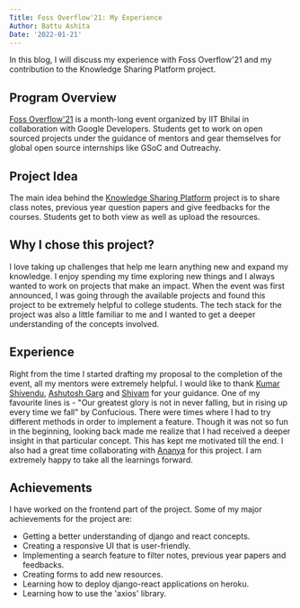 ```yaml
---
Title: Foss Overflow'21: My Experience
Author: Battu Ashita
Date: '2022-01-21'
---
```


In this blog, I will discuss my experience with Foss Overflow'21 and my contribution to the Knowledge Sharing Platform project.

## Program Overview
[Foss Overflow'21](https://fossoverflow.dev/) is a month-long event organized by IIT Bhilai in collaboration with Google Developers. Students get to work on open sourced projects under the guidance of mentors and gear themselves for global open source internships like GSoC and Outreachy. 

## Project Idea
The main idea behind the [Knowledge Sharing Platform](https://github.com/OpenLake/Knowlege-Sharing-Platform) project is to share class notes, previous year question papers and give feedbacks for the courses. Students get to both view as well as upload the resources.

## Why I chose this project?
I love taking up challenges that help me learn anything new and expand my knowledge. I enjoy spending my time exploring new things and I always wanted to work on projects that make an impact. When the event was first announced, I was going through the available projects and found this project to be extremely helpful to college students. The tech stack for the project was also a little familiar to me and I wanted to get a deeper understanding of the concepts involved. 

## Experience 
Right from the time I started drafting my proposal to the completion of the event, all my mentors were extremely helpful. I would like to thank [Kumar Shivendu](https://github.com/KShivendu), [Ashutosh Garg](https://github.com/ashutosh321607) and [Shivam](https://github.com/ExpressHermes) for your guidance. One of my favourite lines is - "Our greatest glory is not in never falling, but in rising up every time we fall" by Confucious. There were times where I had to try different methods in order to implement a feature. Though it was not so fun in the beginning, looking back made me realize that I had received a deeper insight in that particular concept. This has kept me motivated till the end. I also had a great time collaborating with [Ananya](https://github.com/Ananyaiitbhilai) for this project. I am extremely happy to take all the learnings forward.

## Achievements
I have worked on the frontend part of the project. Some of my major achievements for the project are:
- Getting a better understanding of django and react concepts.
- Creating a responsive UI that is user-friendly.
- Implementing a search feature to filter notes, previous year papers and feedbacks.
- Creating forms to add new resources.
- Learning how to deploy django-react applications on heroku.
- Learning how to use the 'axios' library.
   
   
   
   
   
   
   
   
   
   
   
   
   
   
   
   
   
   
   
   
   
   
   
   
   
   
